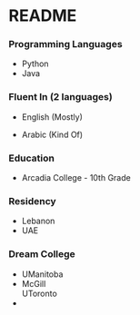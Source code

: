 <h1>README</h1>
<h3>Programming Languages</h3>
<ul><li>Python</li><li>Java</li></ul>
<h3>Fluent In (2 languages)</h3>
<ul><li>English (Mostly)</li></ul>
<ul><li>Arabic (Kind Of)</li></ul>
<h3>Education</h3>
<ul><li>Arcadia College - 10th Grade</li></ul>
<h3>Residency</h3>
<ul><li>Lebanon</li><li>UAE</li></ul>
<h3>Dream College</h3>
<ul><li>UManitoba</li><li>McGill</li>UToronto<li></li></ul>
